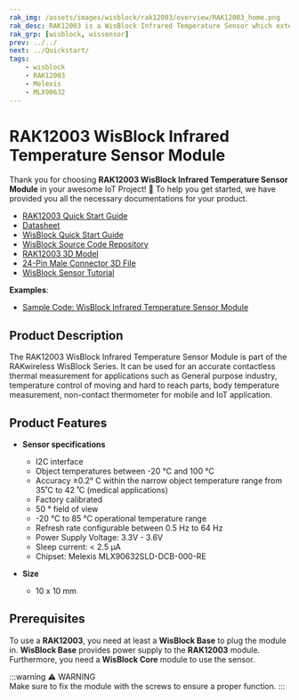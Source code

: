 ```yaml
---
rak_img: /assets/images/wisblock/rak12003/overview/RAK12003_home.png
rak_desc: RAK12003 is a WisBlock Infrared Temperature Sensor which extends the WisBlock system with a non-contact IR thermal sensor. A ready to use software library and tutorial makes it easy to add a thermal sensor to your project.
rak_grp: [wisblock, wissensor]
prev: ../../
next: ../Quickstart/
tags:
    - wisblock
    - RAK12003
    - Melexis
    - MLX90632
---
```


# RAK12003 WisBlock Infrared Temperature Sensor Module

Thank you for choosing **RAK12003 WisBlock Infrared Temperature Sensor Module** in your awesome IoT Project! 🎉 To help you get started, we have provided you all the necessary documentations for your product.

* [RAK12003 Quick Start Guide](../Quickstart/)
* [Datasheet](../Datasheet/)
* <a href="../../Quickstart/" target="_blank">WisBlock Quick Start Guide</a>
* [WisBlock Source Code Repository](https://github.com/RAKWireless/WisBlock/)
* [RAK12003 3D Model](https://downloads.rakwireless.com/3D_File/WisBlock/3D_RAK12003.stp)
* [24-Pin Male Connector 3D File](https://downloads.rakwireless.com/3D_File/Accessory/WisConnector/M24S1003K6M.stp)
* [WisBlock Sensor Tutorial](/Knowledge-Hub/Learn/WisBlock-Sensor-Tutorial/)

**Examples**: 

* [Sample Code: WisBlock Infrared Temperature Sensor Module](https://github.com/RAKWireless/WisBlock/tree/master/examples/common/sensors/RAK12003_FIR_MLX90632)

## Product Description

The RAK12003 WisBlock Infrared Temperature Sensor Module is part of the RAKwireless WisBlock Series. It can be used for an accurate contactless thermal measurement for applications such as General purpose industry, temperature control of moving and hard to reach parts, body temperature measurement, non-contact thermometer for mobile and IoT application.


## Product Features

* **Sensor specifications**
  * I2C interface 
  * Object temperatures between -20&nbsp;°C and 100&nbsp;°C 
  * Accuracy ±0.2°&nbsp;C within the narrow object temperature range from 35˚C to 42&nbsp;˚C (medical applications)
  * Factory calibrated
  * 50&nbsp;° field of view
  * -20&nbsp;°C to 85&nbsp;°C operational temperature range
  * Refresh rate configurable between 0.5&nbsp;Hz to 64&nbsp;Hz
  * Power Supply Voltage: 3.3V - 3.6V
  * Sleep current: < 2.5&nbsp;µA 
  * Chipset: Melexis MLX90632SLD-DCB-000-RE

* **Size**
    * 10 x 10&nbsp;mm

## Prerequisites

To use a **RAK12003**, you need at least a **WisBlock Base** to plug the module in. **WisBlock Base** provides power supply to the **RAK12003** module. Furthermore, you need a **WisBlock Core** module to use the sensor.

:::warning ⚠️ WARNING    
Make sure to fix the module with the screws to ensure a proper function.
:::
